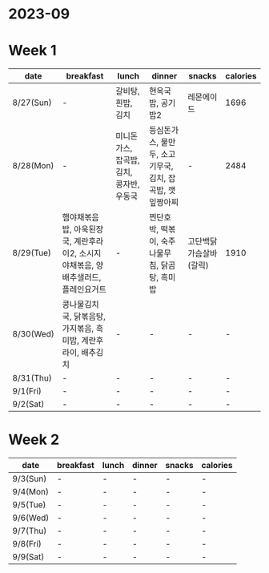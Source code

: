 # 2023-09

# Week 1
|date|breakfast|lunch|dinner|snacks|calories|
|---|---|---|---|---|---|
|8/27(Sun)|-|갈비탕, 흰밥, 김치|현옥국밥, 공기밥2|레몬에이드|1696|
|8/28(Mon)|-|미니돈가스, 잡곡밥, 김치, 콩자반, 우동국|등심돈가스, 물만두, 소고기무국, 김치, 잡곡밥, 깻잎짱아찌|-|2484|
|8/29(Tue)|햄야채볶음밥, 아욱된장국, 계란후라이2, 소시지야채볶음, 양배추샐러드, 플레인요거트|-|찐단호박, 떡볶이, 숙주나물무침, 닭곰탕, 흑미밥|고단백닭가슴살바(갈릭)|1910|
|8/30(Wed)|콩나물김치국, 닭볶음탕, 가지볶음, 흑미밥, 계란후라이, 배추김치|-|-|-|-|
|8/31(Thu)|-|-|-|-|-|
|9/1(Fri)|-|-|-|-|-|
|9/2(Sat)|-|-|-|-|-|

# Week 2
|date|breakfast|lunch|dinner|snacks|calories|
|---|---|---|---|---|---|
|9/3(Sun)|-|-|-|-|-|
|9/4(Mon)|-|-|-|-|-| 
|9/5(Tue)|-|-|-|-|-|
|9/6(Wed)|-|-|-|-|-|
|9/7(Thu)|-|-|-|-|-|
|9/8(Fri)|-|-|-|-|-|
|9/9(Sat)|-|-|-|-|-|
